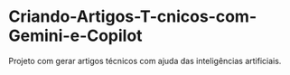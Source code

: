 # Criando-Artigos-T-cnicos-com-Gemini-e-Copilot
Projeto com gerar artigos técnicos com ajuda das inteligências artificiais.
